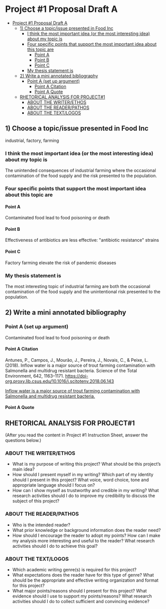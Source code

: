 # Project #1 Proposal Draft A

- [Project #1 Proposal Draft A](#project-1-proposal-draft-a)
  - [1) Choose a topic/issue presented in Food Inc](#1-choose-a-topicissue-presented-in-food-inc)
    - [I think the most important idea (or the most interesting idea) about my topic is](#i-think-the-most-important-idea-or-the-most-interesting-idea-about-my-topic-is)
    - [Four specific points that support the most important idea about this topic are](#four-specific-points-that-support-the-most-important-idea-about-this-topic-are)
      - [Point A](#point-a)
      - [Point B](#point-b)
      - [Point C](#point-c)
    - [My thesis statement is](#my-thesis-statement-is)
  - [2) Write a mini annotated bibliography](#2-write-a-mini-annotated-bibliography)
    - [Point A (set up argument)](#point-a-set-up-argument)
      - [Point A Citation](#point-a-citation)
      - [Point A Quote](#point-a-quote)
  - [RHETORICAL ANALYSIS FOR PROJECT#1](#rhetorical-analysis-for-project1)
    - [ABOUT THE WRITER/ETHOS](#about-the-writerethos)
    - [ABOUT THE READER/PATHOS](#about-the-readerpathos)
    - [ABOUT THE TEXT/LOGOS](#about-the-textlogos)

## 1) Choose a topic/issue presented in Food Inc

industrial, factory, farming

### I think the most important idea (or the most interesting idea) about my topic is

The unintended consequences of industrial farming where the occasional
contamination of the food supply and the risk presented to the population.

### Four specific points that support the most important idea about this topic are

#### Point A

Contaminated food lead to food poisoning or death

#### Point B

Effectiveness of antibiotics are less effective: "antibiotic resistance" strains

#### Point C

Factory farming elevate the risk of pandemic diseases

### My thesis statement is

The most interesting topic of industrial farming are both the occasional
contamination of the food supply and the unintentional risk presented to the
population.

## 2) Write a mini annotated bibliography

### Point A (set up argument)

Contaminated food lead to food poisoning or death

#### Point A Citation

Antunes, P., Campos, J., Mourão, J., Pereira, J., Novais, C., & Peixe, L. (2018). Inflow water is a major source of trout farming contamination with Salmonella and multidrug resistant bacteria. Science of the Total Environment, 642, 1163–1171. https://doi-org.proxy.lib.csus.edu/10.1016/j.scitotenv.2018.06.143

[Inflow water is a major source of trout farming contamination with Salmonella and multidrug resistant bacteria.](https://web-s-ebscohost-com.proxy.lib.csus.edu/ehost/detail/detail?vid=0&sid=a4b5add8-f082-4aa5-871e-4f9e638f902a%40redis&bdata=#db=a9h&AN=130836992)

#### Point A Quote

## RHETORICAL ANALYSIS FOR PROJECT#1

(After you read the content in Project #1 Instruction Sheet, answer the questions below.)

### ABOUT THE WRITER/ETHOS

- What is my purpose of writing this project? What should be this project’s main idea?
- How should I present myself in my writing? Which part of my identity should I present in this
project? What voice, word choice, tone and appropriate language should I focus on?
- How can I show myself as trustworthy and credible in my writing? What research activities
should I do to improve my credibility to discuss the subject of this project?

### ABOUT THE READER/PATHOS

- Who is the intended reader?
- What prior knowledge or background information does the reader need?
- How should I encourage the reader to adopt my points? How can I make my analysis more
interesting and useful to the reader? What research activities should I do to achieve this goal?

### ABOUT THE TEXT/LOGOS

- Which academic writing genre(s) is required for this project?
- What expectations does the reader have for this type of genre? What should be the appropriate
and effective writing organization and format for this project?
- What major points/reasons should I present for this project? What evidence should I use to
support my points/reasons? What research activities should I do to collect sufficient and
convincing evidence?
